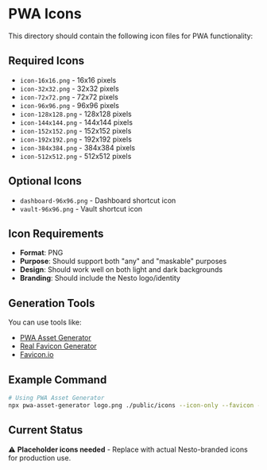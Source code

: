 # PWA Icons

This directory should contain the following icon files for PWA functionality:

## Required Icons

- `icon-16x16.png` - 16x16 pixels
- `icon-32x32.png` - 32x32 pixels  
- `icon-72x72.png` - 72x72 pixels
- `icon-96x96.png` - 96x96 pixels
- `icon-128x128.png` - 128x128 pixels
- `icon-144x144.png` - 144x144 pixels
- `icon-152x152.png` - 152x152 pixels
- `icon-192x192.png` - 192x192 pixels
- `icon-384x384.png` - 384x384 pixels
- `icon-512x512.png` - 512x512 pixels

## Optional Icons

- `dashboard-96x96.png` - Dashboard shortcut icon
- `vault-96x96.png` - Vault shortcut icon

## Icon Requirements

- **Format**: PNG
- **Purpose**: Should support both "any" and "maskable" purposes
- **Design**: Should work well on both light and dark backgrounds
- **Branding**: Should include the Nesto logo/identity

## Generation Tools

You can use tools like:
- [PWA Asset Generator](https://github.com/onderceylan/pwa-asset-generator)
- [Real Favicon Generator](https://realfavicongenerator.net/)
- [Favicon.io](https://favicon.io/)

## Example Command

```bash
# Using PWA Asset Generator
npx pwa-asset-generator logo.png ./public/icons --icon-only --favicon --opaque false
```

## Current Status

⚠️ **Placeholder icons needed** - Replace with actual Nesto-branded icons for production use.

